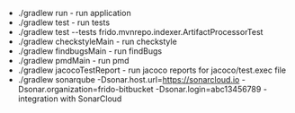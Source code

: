 * ./gradlew run - run application
* ./gradlew test - run tests
* ./gradlew test --tests frido.mvnrepo.indexer.ArtifactProcessorTest
* ./gradlew checkstyleMain - run checkstyle
* ./gradlew findbugsMain - run findBugs
* ./gradlew pmdMain - run pmd
* ./gradlew jacocoTestReport - run jacoco reports for jacoco/test.exec file
* ./gradlew sonarqube -Dsonar.host.url=https://sonarcloud.io -Dsonar.organization=frido-bitbucket -Dsonar.login=abc13456789 - integration with SonarCloud
